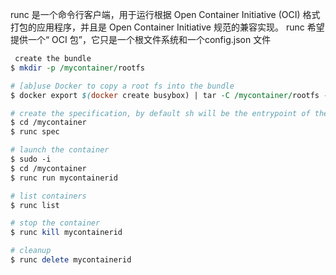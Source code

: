 runc 是一个命令行客户端，用于运行根据 Open Container Initiative (OCI) 格式打包的应用程序，并且是 Open Container Initiative 规范的兼容实现。
runc 希望提供一个“ OCI 包”，它只是一个根文件系统和一个config.json 文件

```perl
 create the bundle
$ mkdir -p /mycontainer/rootfs

# [ab]use Docker to copy a root fs into the bundle
$ docker export $(docker create busybox) | tar -C /mycontainer/rootfs -xvf -

# create the specification, by default sh will be the entrypoint of the container
$ cd /mycontainer
$ runc spec

# launch the container
$ sudo -i
$ cd /mycontainer
$ runc run mycontainerid

# list containers
$ runc list

# stop the container
$ runc kill mycontainerid

# cleanup
$ runc delete mycontainerid

```
